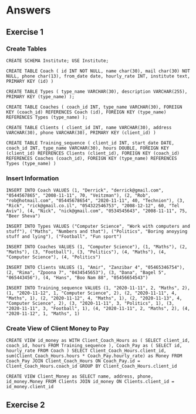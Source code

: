 # Answers

## Exercise 1

### Create Tables

`CREATE SCHEMA Institute; USE Institute;`

`CREATE TABLE Coach ( id INT NOT NULL, name char(30), mail char(30) NOT NULL, phone char(13), from_date date, hourly_rate INT, institute text, PRIMARY KEY (id) )`

`CREATE TABLE Types ( type_name VARCHAR(30), description VARCHAR(255), PRIMARY KEY (type_name) );`

`CREATE TABLE Coaches ( coach_id INT, type_name VARCHAR(30), FOREIGN KEY (coach_id) REFERENCES Coach (id), FOREIGN KEY (type_name) REFERENCES Types (type_name) );`

`CREATE TABLE Clients ( client_id INT, name VARCHAR(30), address VARCHAR(30), phone VARCHAR(30), PRIMARY KEY (client_id) )`

`CREATE TABLE Training_sequence ( client_id INT, start_date DATE, coach_id INT, type_name VARCHAR(30), hours DOUBLE, FOREIGN KEY (client_id) REFERENCES Clients (client_id), FOREIGN KEY (coach_id) REFERENCES Coaches (coach_id), FOREIGN KEY (type_name) REFERENCES Types (type_name) )`

### Insert Information

`INSERT INTO Coach VALUES (1, "Derrick", "derrick@gmail.com", "0544567865", "2008-11-11", 70, "Veitzman"), (2, "Rob", "rob@hotmail.com", "05445678654", "2020-11-11", 40, "Technion"), (3, "Rick", "rick@gmail.co.il", "054322546753", "2008-12-12", 60, "Tel Aviv"), (4, "Nick", "nick@gmail.com", "0534545643", "2008-11-11", 75, "Beer Sheva")`

`INSERT INTO Types VALUES ("Computer Science", "Work with computers and stuff"), ("Maths", "Numbers and that"), ("Politics", "Boring anoyying stuff and lying"), ("Football", "Fun sport")`

`INSERT INTO Coaches VALUES (1, "Computer Science"), (1, "Maths"), (2, "Maths"), (3, "Football"), (3, "Politics"), (4, "Maths"), (4, "Computer Science"), (4, "Politics")`

`INSERT INTO Clients VALUES (1, "Amir", "Zanzibar 4", "05465346754"), (2, "Rima", "Zpoona 7", "0434545653"), (3, "Dana", "Bagel 5", "065443456"), (4, "Hans", "Boo Nam 88", "05456654543")`

`INSERT INTO Training_sequence VALUES (1, "2020-11-11", 2, "Maths", 2), (1, "2020-11-12", 1, "Computer Science", 2), (2, "2020-11-11", 4, "Maths", 1), (2, "2020-11-12", 4, "Maths", 1), (2, "2020-11-13", 4, "Computer Science", 2), (3, "2020-11-11", 3, "Politics", 1), (3, "2020-11-11", 3, "Football", 1), (4, "2020-11-11", 2, "Maths", 2), (4, "2020-11-12", 1, "Maths", 1)`

### Create View of Client Money to Pay

`CREATE VIEW id_money as WITH Client_Coach_Hours as ( SELECT client_id, coach_id, hours FROM Training_sequence ), Coach_Pay as ( SELECT id, hourly_rate FROM Coach ) SELECT Client_Coach_Hours.client_id, sum(Client_Coach_Hours.hours * Coach_Pay.hourly_rate) as Money FROM Coach_Pay JOIN Client_Coach_Hours ON Coach_Pay.id = Client_Coach_Hours.coach_id GROUP BY Client_Coach_Hours.client_id`

`CREATE VIEW Client_Money as SELECT name, address, phone, id_money.Money FROM Clients JOIN id_money ON Clients.client_id = id_money.client_id`

## Exercise 2
